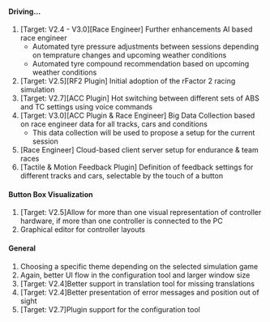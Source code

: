 #### Driving...
  1. [Target: V2.4 - V3.0][Race Engineer] Further enhancements AI based race engineer
	 - Automated tyre pressure adjustments between sessions depending on temprature changes and upcoming weather conditions
	 - Automated tyre compound recommendation based on upcoming weather conditions
  2. [Target: V2.5][RF2 Plugin] Initial adoption of the rFactor 2 racing simulation
  3. [Target: V2.7][ACC Plugin] Hot switching between different sets of ABS and TC settings using voice commands
  4. [Target: V3.0][ACC Plugin & Race Engineer] Big Data Collection based on race engineer data for all tracks, cars and conditions
	 - This data collection will be used to propose a setup for the current session
  5. [Race Engineer] Cloud-based client server setup for endurance & team races
  6. [Tactile & Motion Feedback Plugin] Definition of feedback settings for different tracks and cars, selectable by the touch of a button
  
#### Button Box Visualization
  1. [Target: V2.5]Allow for more than one visual representation of controller hardware, if more than one controller is connected to the PC
  2. Graphical editor for controller layouts
  
#### General
  1. Choosing a specific theme depending on the selected simulation game
  2. Again, better UI flow in the configuration tool and larger window size
  3. [Target: V2.4]Better support in translation tool for missing translations
  4. [Target: V2.4]Better presentation of error messages and position out of sight
  5. [Target: V2.7]Plugin support for the configuration tool